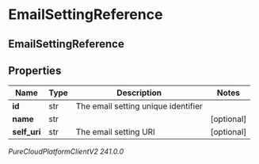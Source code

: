 # EmailSettingReference

## EmailSettingReference

## Properties

|Name | Type | Description | Notes|
|------------ | ------------- | ------------- | -------------|
| **id** | str | The email setting unique identifier | |
| **name** | str |  | [optional] |
| **self_uri** | str | The email setting URI | [optional] |



_PureCloudPlatformClientV2 241.0.0_
